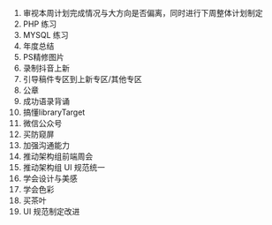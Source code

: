 1. 审视本周计划完成情况与大方向是否偏离，同时进行下周整体计划制定
2. PHP 练习
3. MYSQL 练习
4. 年度总结
5. PS精修图片
6. 录制抖音上新
7. 引导稿件专区到上新专区/其他专区
8. 公章
9. 成功语录背诵
10. 搞懂libraryTarget
11. 微信公众号
12. 买防窥屏
13. 加强沟通能力
14. 推动架构组前端周会
15. 推动架构组 UI 规范统一
16. 学会设计与美感
17. 学会色彩
18. 买茶叶
19. UI 规范制定改进
